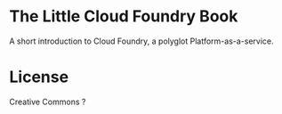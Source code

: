 # The Little Cloud Foundry Book

A short introduction to Cloud Foundry, a polyglot Platform-as-a-service.

# License

Creative Commons ?
